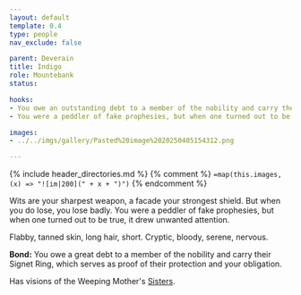 ```yaml
---
layout: default
template: 0.4
type: people
nav_exclude: false

parent: Deverain
title: Indigo
role: Mountebank
status: 

hooks:
- You owe an outstanding debt to a member of the nobility and carry their Signet Ring, which serves as proof of their protection and your obligation.
- You were a peddler of fake prophesies, but when one turned out to be true, it drew unwanted attention. Roll on the **Omens** table, but keep the result to yourself.

images:
- ../../imgs/gallery/Pasted%20image%2020250405154312.png

---
```


{% include header_directories.md %}
{% comment %}
`=map(this.images, (x) => "![im|200](" + x + ")")`
{% endcomment %}

Wits are your sharpest weapon, a facade your strongest shield. But when you do lose, you lose badly. You were a peddler of fake prophesies, but when one turned out to be true, it drew unwanted attention.

Flabby, tanned skin, long hair, short. Cryptic, bloody, serene, nervous.

**Bond:** You owe a great debt to a member of the nobility and carry their Signet Ring, which serves as proof of their protection and your obligation.

Has visions of the Weeping Mother's [Sisters](../weepingMother/theSisters.md).

